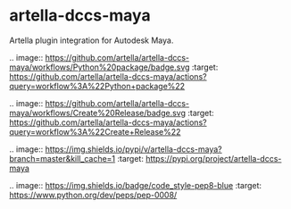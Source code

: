 artella-dccs-maya
============================================================

Artella plugin integration for Autodesk Maya.

.. image:: https://github.com/artella/artella-dccs-maya/workflows/Python%20package/badge.svg
    :target: https://github.com/artella/artella-dccs-maya/actions?query=workflow%3A%22Python+package%22

.. image:: https://github.com/artella/artella-dccs-maya/workflows/Create%20Release/badge.svg
    :target: https://github.com/artella/artella-dccs-maya/actions?query=workflow%3A%22Create+Release%22

.. image:: https://img.shields.io/pypi/v/artella-dccs-maya?branch=master&kill_cache=1
    :target: https://pypi.org/project/artella-dccs-maya

.. image:: https://img.shields.io/badge/code_style-pep8-blue
    :target: https://www.python.org/dev/peps/pep-0008/